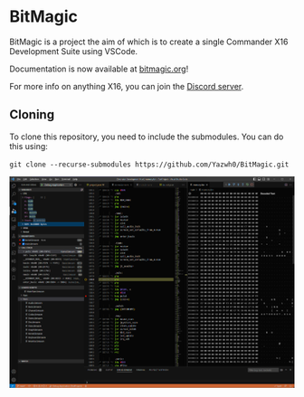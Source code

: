 # BitMagic

BitMagic is a project the aim of which is to create a single Commander X16 Development Suite using VSCode.

Documentation is now available at [bitmagic.org](https://bitmagic.org)!

For more info on anything X16, you can join the [Discord server](https://discord.gg/nS2PqEC).

## Cloning

To clone this repository, you need to include the submodules. You can do this using:

`git clone --recurse-submodules https://github.com/Yazwh0/BitMagic.git`

![Debugger Example](https://github.com/Yazwh0/BitMagic.Documentation/blob/9efdfa142d2c69cb8e83a94ef8faf692ab475a1a/Images/DebuggerExample.png?raw=true)
